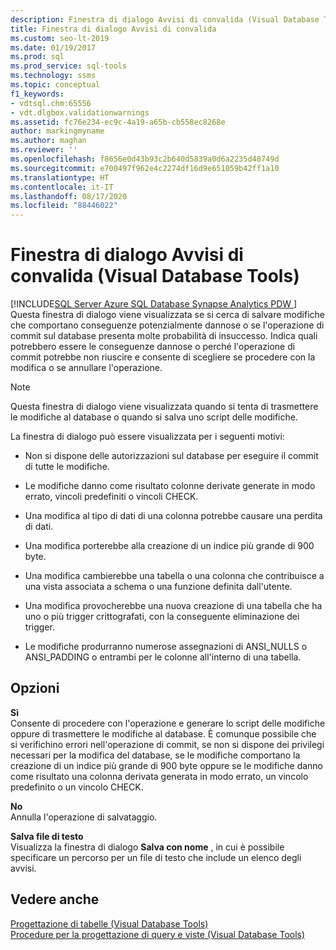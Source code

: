 ```yaml
---
description: Finestra di dialogo Avvisi di convalida (Visual Database Tools)
title: Finestra di dialogo Avvisi di convalida
ms.custom: seo-lt-2019
ms.date: 01/19/2017
ms.prod: sql
ms.prod_service: sql-tools
ms.technology: ssms
ms.topic: conceptual
f1_keywords:
- vdtsql.chm:65556
- vdt.dlgbox.validationwarnings
ms.assetid: fc76e234-ec9c-4a19-a65b-cb558ec8268e
author: markingmyname
ms.author: maghan
ms.reviewer: ''
ms.openlocfilehash: f8656e0d43b93c2b640d5839a0d6a2235d48749d
ms.sourcegitcommit: e700497f962e4c2274df16d9e651059b42ff1a10
ms.translationtype: HT
ms.contentlocale: it-IT
ms.lasthandoff: 08/17/2020
ms.locfileid: "88446022"
---
```

# <a name="validation-warnings-dialog-box-visual-database-tools"></a>Finestra di dialogo Avvisi di convalida (Visual Database Tools)
[!INCLUDE[SQL Server Azure SQL Database Synapse Analytics PDW ](../../includes/applies-to-version/sql-asdb-asdbmi-asa-pdw.md)]
Questa finestra di dialogo viene visualizzata se si cerca di salvare modifiche che comportano conseguenze potenzialmente dannose o se l'operazione di commit sul database presenta molte probabilità di insuccesso. Indica quali potrebbero essere le conseguenze dannose o perché l'operazione di commit potrebbe non riuscire e consente di scegliere se procedere con la modifica o se annullare l'operazione.  
  
> [!NOTE]  
> Questa finestra di dialogo viene visualizzata quando si tenta di trasmettere le modifiche al database o quando si salva uno script delle modifiche.  
  
La finestra di dialogo può essere visualizzata per i seguenti motivi:  
  
-   Non si dispone delle autorizzazioni sul database per eseguire il commit di tutte le modifiche.  
  
-   Le modifiche danno come risultato colonne derivate generate in modo errato, vincoli predefiniti o vincoli CHECK.  
  
-   Una modifica al tipo di dati di una colonna potrebbe causare una perdita di dati.  
  
-   Una modifica porterebbe alla creazione di un indice più grande di 900 byte.  
  
-   Una modifica cambierebbe una tabella o una colonna che contribuisce a una vista associata a schema o una funzione definita dall'utente.  
  
-   Una modifica provocherebbe una nuova creazione di una tabella che ha uno o più trigger crittografati, con la conseguente eliminazione dei trigger.  
  
-   Le modifiche produrranno numerose assegnazioni di ANSI_NULLS o ANSI_PADDING o entrambi per le colonne all'interno di una tabella.  
  
## <a name="options"></a>Opzioni  
**Sì**  
Consente di procedere con l'operazione e generare lo script delle modifiche oppure di trasmettere le modifiche al database. È comunque possibile che si verifichino errori nell'operazione di commit, se non si dispone dei privilegi necessari per la modifica del database, se le modifiche comportano la creazione di un indice più grande di 900 byte oppure se le modifiche danno come risultato una colonna derivata generata in modo errato, un vincolo predefinito o un vincolo CHECK.  
  
**No**  
Annulla l'operazione di salvataggio.  
  
**Salva file di testo**  
Visualizza la finestra di dialogo **Salva con nome** , in cui è possibile specificare un percorso per un file di testo che include un elenco degli avvisi.  
  
## <a name="see-also"></a>Vedere anche  
[Progettazione di tabelle &#40;Visual Database Tools&#41;](../../ssms/visual-db-tools/design-tables-visual-database-tools.md)  
[Procedure per la progettazione di query e viste &#40;Visual Database Tools&#41;](../../ssms/visual-db-tools/design-queries-and-views-how-to-topics-visual-database-tools.md)  
  
